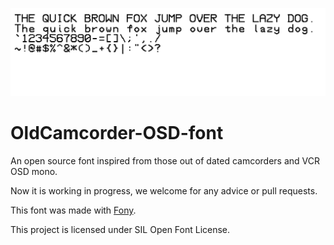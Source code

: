 ![](./display.png)

# OldCamcorder-OSD-font

An open source font inspired from those out of dated camcorders and VCR OSD mono.

Now it is working in progress, we welcome for any advice or pull requests.

This font was made with [Fony](http://hukka.ncn.fi/index.php?fony).

This project is licensed under SIL Open Font License.